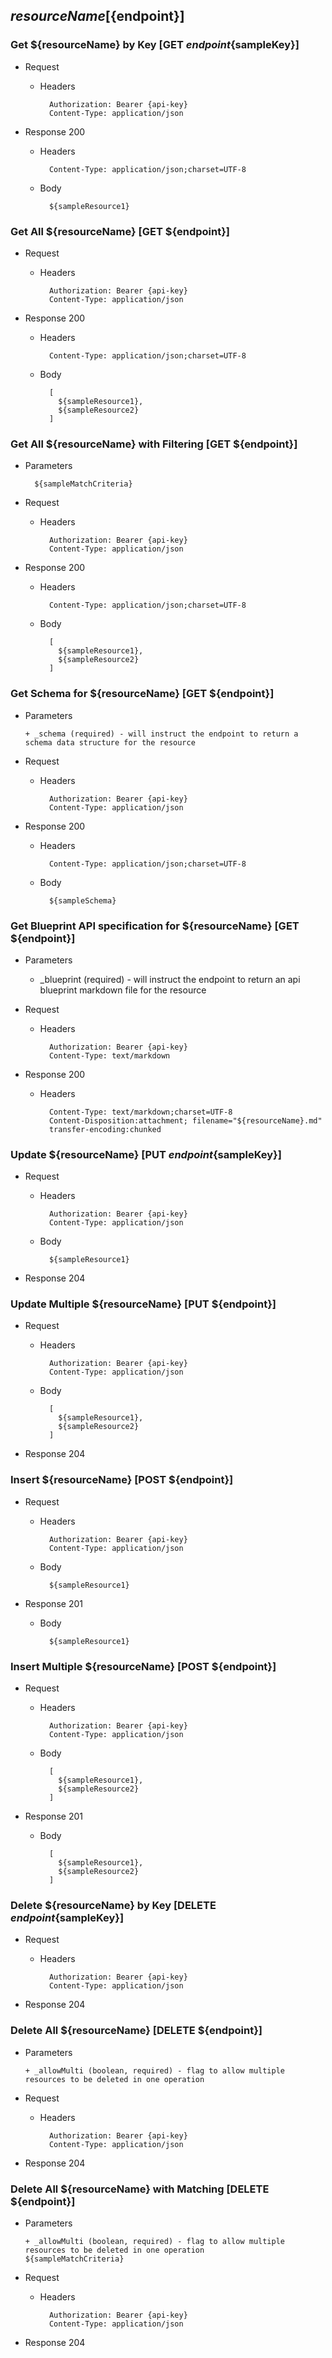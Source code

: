 ## ${resourceName} [${endpoint}]

### Get ${resourceName} by Key [GET ${endpoint}${sampleKey}]
	 
+ Request

    + Headers

            Authorization: Bearer {api-key}
            Content-Type: application/json

+ Response 200
    + Headers

            Content-Type: application/json;charset=UTF-8

    + Body
    
            ${sampleResource1}

### Get All ${resourceName} [GET ${endpoint}]
	 
+ Request

    + Headers

            Authorization: Bearer {api-key}
            Content-Type: application/json

+ Response 200
    + Headers

            Content-Type: application/json;charset=UTF-8

    + Body
    
            [
              ${sampleResource1},
              ${sampleResource2}
            ]

### Get All ${resourceName} with Filtering [GET ${endpoint}]
    
+ Parameters

        ${sampleMatchCriteria}
            
+ Request

    + Headers

            Authorization: Bearer {api-key}
            Content-Type: application/json 

+ Response 200
    + Headers

            Content-Type: application/json;charset=UTF-8

    + Body
    
            [
              ${sampleResource1},
              ${sampleResource2}
            ]
			
### Get Schema for ${resourceName} [GET ${endpoint}]
	                                          
+ Parameters

      + _schema (required) - will instruct the endpoint to return a schema data structure for the resource
      
+ Request

    + Headers

            Authorization: Bearer {api-key}
            Content-Type: application/json

+ Response 200
    + Headers

            Content-Type: application/json;charset=UTF-8

    + Body
    
            ${sampleSchema}
		
### Get Blueprint API specification for ${resourceName} [GET ${endpoint}]
	 
+ Parameters

     + _blueprint (required) - will instruct the endpoint to return an api blueprint markdown file for the resource
                 
+ Request

    + Headers

            Authorization: Bearer {api-key}
            Content-Type: text/markdown

+ Response 200
    + Headers

            Content-Type: text/markdown;charset=UTF-8
            Content-Disposition:attachment; filename="${resourceName}.md"
            transfer-encoding:chunked


### Update ${resourceName} [PUT ${endpoint}${sampleKey}]

+ Request

    + Headers

            Authorization: Bearer {api-key}   
            Content-Type: application/json

    + Body
    
            ${sampleResource1}
			
+ Response 204

### Update Multiple ${resourceName} [PUT ${endpoint}]

+ Request

    + Headers

            Authorization: Bearer {api-key}   
            Content-Type: application/json

    + Body
    
            [
              ${sampleResource1},
              ${sampleResource2}
            ]
			
+ Response 204

### Insert ${resourceName} [POST ${endpoint}]

+ Request

    + Headers

            Authorization: Bearer {api-key}   
            Content-Type: application/json

    + Body
    
            ${sampleResource1}
			
+ Response 201
    
    + Body
            
            ${sampleResource1}
            
### Insert Multiple ${resourceName} [POST ${endpoint}]

+ Request

    + Headers

            Authorization: Bearer {api-key}   
            Content-Type: application/json

    + Body
    
            [
              ${sampleResource1},
              ${sampleResource2}
            ]
			
+ Response 201
    
    + Body
            
            [
              ${sampleResource1},
              ${sampleResource2}
            ]
            
### Delete ${resourceName} by Key [DELETE ${endpoint}${sampleKey}]
	 
+ Request

    + Headers

            Authorization: Bearer {api-key}
            Content-Type: application/json

+ Response 204

### Delete All ${resourceName} [DELETE ${endpoint}]

+ Parameters

      + _allowMulti (boolean, required) - flag to allow multiple resources to be deleted in one operation

+ Request

    + Headers

            Authorization: Bearer {api-key}
            Content-Type: application/json

+ Response 204

### Delete All ${resourceName} with Matching [DELETE ${endpoint}]

+ Parameters

      + _allowMulti (boolean, required) - flag to allow multiple resources to be deleted in one operation
      ${sampleMatchCriteria}
      
+ Request

    + Headers

            Authorization: Bearer {api-key}
            Content-Type: application/json

+ Response 204
